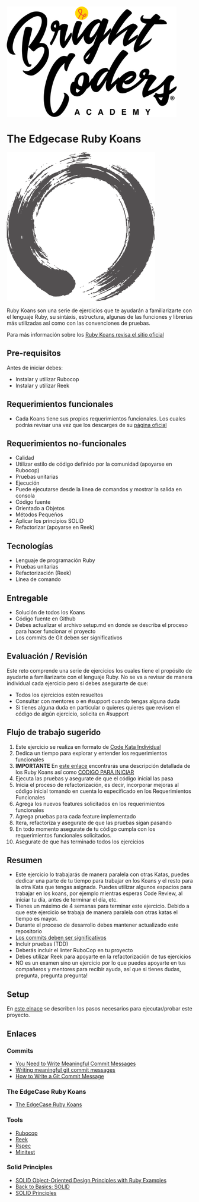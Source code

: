 ![BrightCoders logo](img/logo-bc.png)

# The Edgecase Ruby Koans
![ruby-koans](img/ruby-koans.png)

Ruby Koans son una serie de ejercicios que te ayudarán a familiarizarte con el lenguaje Ruby, su sintáxis, estructura, algunas de las funciones y librerias más utilizadas así como con las convenciones de pruebas. 

Para más información sobre los [Ruby Koans revisa el sitio oficial](http://rubykoans.com/)

## Pre-requisitos
Antes de iniciar debes:

- Instalar y utilizar Rubocop
- Instalar y utilizar Reek

## Requerimientos funcionales

- Cada Koans tiene sus propios requerimientos funcionales. Los cuales podrás revisar una vez que los descarges de su [página oficial](http://rubykoans.com/)

## Requerimientos no-funcionales
- Calidad
 - Utilizar estilo de código definido por la comunidad (apoyarse en Rubocop)
 - Pruebas unitarias
- Ejecución
 - Puede ejecutarse desde la linea de comandos y mostrar la salida en consola
- Código fuente
 - Orientado a Objetos
 - Métodos Pequeños
 - Aplicar los principios SOLID
 - Refactorizar (apoyarse en Reek)

## Tecnologías
- Lenguaje de programación Ruby
- Pruebas unitarias
- Refactorización (Reek)
- Línea de comando

## Entregable
 - Solución de todos los Koans
 - Código fuente en Github
 - Debes actualizar el archivo setup.md en donde se describa el proceso para hacer funcionar el proyecto
 - Los commits de Git deben ser significativos
 
## Evaluación / Revisión

Este reto comprende una serie de ejercicios los cuales tiene el propósito de ayudarte a familiarizarte con el lenguaje Ruby. No se va a revisar de manera individual cada ejercicio pero si debes asegurarte de que:

 - Todos los ejercicios estén resueltos
 - Consultar con mentores o en #support cuando tengas alguna duda
 - Si tienes alguna duda en particular o quieres quieres que revisen el código de algún ejercicio, solicita en #support
 
## Flujo de trabajo sugerido
1. Este ejercicio se realiza en formato de [Code Kata Individual](https://github.com/bright-coders/commons/tree/master/topics/code-kata)
2. Dedica un tiempo para explorar y entender los requerimientos funcionales
3. **IMPORTANTE** En [este enlace](https://github.com/emilybache/GildedRose-Refactoring-Kata) encontrarás una descripción detallada de los Ruby Koans así como [CODIGO PARA INICIAR](http://rubykoans.com/)
4. Ejecuta las pruebas y asegurate de que el código inicial las pasa
5. Inicia el proceso de refactorización, es decir, incorporar mejoras al código inicial tomando en cuenta lo especificado en los Requerimientos Funcionales
6. Agrega los nuevos features solicitados en los requerimientos funcionales
7. Agrega pruebas para cada feature implementado
8. Itera, refactoriza y asegurate de que las pruebas sigan pasando
9. En todo momento asegurate de tu código cumpla con los requerimientos funcionales solicitados.
10. Asegurate de que has terminado todos los ejercicios

## Resumen 
- Este ejercicio lo trabajarás de manera paralela con otras Katas, puedes dedicar una parte de tu tiempo para trabajar en los Koans y el resto para la otra Kata que tengas asignada. Puedes utilizar algunos espacios para trabajar en los koans, por ejemplo mientras esperas Code Review, al iniciar tu día, antes de terminar el día, etc.
- Tienes un máximo de 4 semanas para terminar este ejercicio. Debido a que este ejercicio se trabaja de manera paralela con otras katas el tiempo es mayor.
- Durante el proceso de desarrollo debes mantener actualizado este repositorio
- [Los commits deben ser significativos](https://medium.com/better-programming/you-need-meaningful-commit-messages-d869e44e98d4)
- Incluir pruebas (TDD)
- Deberás incluir el linter RuboCop en tu proyecto
- Debes utilizar Reek para apoyarte en la refactorización de tus ejercicios
- NO es un examen sino un ejercicio por lo que puedes apoyarte en tus compañeros y mentores para recibir ayuda, así que si tienes dudas, pregunta, pregunta pregunta!

## Setup
En [este elnace](extra/setup.md) se describen los pasos necesarios para ejecutar/probar este proyecto.

## Enlaces
### Commits
- [You Need to Write Meaningful Commit Messages](https://medium.com/better-programming/you-need-meaningful-commit-messages-d869e44e98d4) 
- [Writing meaningful git commit messages](https://medium.com/@menuka/writing-meaningful-git-commit-messages-a62756b65c81)
- [How to Write a Git Commit Message](https://chris.beams.io/posts/git-commit/)
### The EdgeCase Ruby Koans
- [The EdgeCase Ruby Koans](http://rubykoans.com/)
### Tools
- [Rubocop](https://rubocop.org/)
- [Reek](https://github.com/troessner/reek) 
- [Rspec](https://rspec.info/)
- [Minitest](https://github.com/seattlerb/minitest)
### Solid Principles
- [SOLID Object-Oriented Design Principles with Ruby Examples](https://rubygarage.org/blog/solid-principles-of-ood)
- [Back to Basics: SOLID](https://thoughtbot.com/blog/back-to-basics-solid)
- [SOLID Principles](https://www.netguru.com/codestories/solid-principles-1-single-responsibility-principle) 

